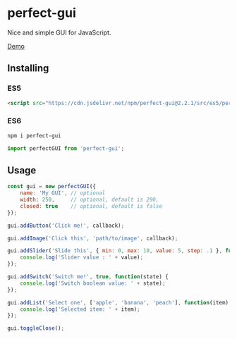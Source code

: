 # perfect-gui
Nice and simple GUI for JavaScript.

[Demo](https://thibka.github.io/perfect-gui/public/)

## Installing

### ES5
```html
<script src="https://cdn.jsdelivr.net/npm/perfect-gui@2.2.1/src/es5/perfect-gui-es5.min.js"></script>
```

### ES6
```bash
npm i perfect-gui
```

```javascript
import perfectGUI from 'perfect-gui';
```

## Usage

```javascript
const gui = new perfectGUI({
    name: 'My GUI', // optional
    width: 250,     // optional, default is 290,
    closed: true    // optional, default is false
});
```

```javascript
gui.addButton('Click me!', callback);

gui.addImage('Click this', 'path/to/image', callback);

gui.addSlider('Slide this', { min: 0, max: 10, value: 5, step: .1 }, function(value) {
    console.log('Slider value : ' + value);
});

gui.addSwitch('Switch me!', true, function(state) {
    console.log('Switch boolean value: ' + state);
});

gui.addList('Select one', ['apple', 'banana', 'peach'], function(item) {
    console.log('Selected item: ' + item);
});

gui.toggleClose();
```
